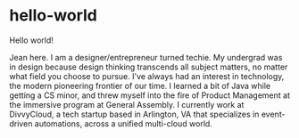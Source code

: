 # hello-world

Hello world!

Jean here.  I am a designer/entrepreneur turned techie.  My undergrad was in design because design thinking transcends all subject matters, no matter what field you choose to pursue.  I've always had an interest in technology, the modern pioneering frontier of our time.  I learned a bit of Java while getting a CS minor, and threw myself into the fire of Product Management at the immersive program at General Assembly.  I currently work at DivvyCloud, a tech startup based in Arlington, VA that specializes in event-driven automations, across a unified multi-cloud world.
